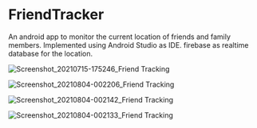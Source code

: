 
# FriendTracker

An android app to monitor the current location of friends and family members. Implemented using Android Studio as IDE. firebase as realtime database for the location.

![Screenshot_20210715-175246_Friend Tracking](https://user-images.githubusercontent.com/79714111/128073341-8a8c4d40-a44c-43c4-8e74-7b7fd36797d1.jpg)


![Screenshot_20210804-002206_Friend Tracking](https://user-images.githubusercontent.com/79714111/128073138-fe901d2a-05e5-40fd-959c-4a815780c627.jpg)

![Screenshot_20210804-002142_Friend Tracking](https://user-images.githubusercontent.com/79714111/128073127-6a937f6c-004d-49d0-912d-b6cd8e8de2b2.jpg)

![Screenshot_20210804-002133_Friend Tracking](https://user-images.githubusercontent.com/79714111/128073122-cee5e6ba-ae2e-4413-a90d-0e8da493b858.jpg)

